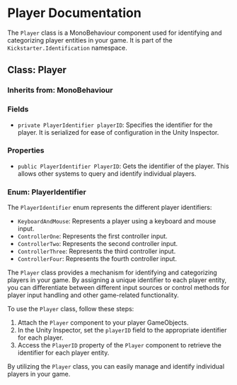 # Player Documentation

The `Player` class is a MonoBehaviour component used for identifying and categorizing player entities in your game. It is part of the `Kickstarter.Identification` namespace.

## Class: Player

### Inherits from: MonoBehaviour

### Fields

- `private PlayerIdentifier playerID`: Specifies the identifier for the player. It is serialized for ease of configuration in the Unity Inspector.

### Properties

- `public PlayerIdentifier PlayerID`: Gets the identifier of the player. This allows other systems to query and identify individual players.

### Enum: PlayerIdentifier

The `PlayerIdentifier` enum represents the different player identifiers:

- `KeyboardAndMouse`: Represents a player using a keyboard and mouse input.
- `ControllerOne`: Represents the first controller input.
- `ControllerTwo`: Represents the second controller input.
- `ControllerThree`: Represents the third controller input.
- `ControllerFour`: Represents the fourth controller input.

The `Player` class provides a mechanism for identifying and categorizing players in your game. By assigning a unique identifier to each player entity, you can differentiate between different input sources or control methods for player input handling and other game-related functionality.

To use the `Player` class, follow these steps:

1. Attach the `Player` component to your player GameObjects.
2. In the Unity Inspector, set the `playerID` field to the appropriate identifier for each player.
3. Access the `PlayerID` property of the `Player` component to retrieve the identifier for each player entity.

By utilizing the `Player` class, you can easily manage and identify individual players in your game.
